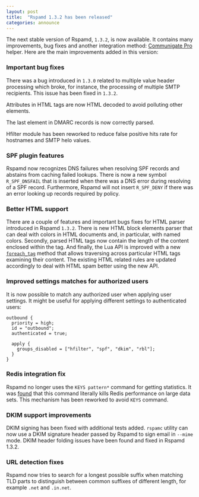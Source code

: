 ```yaml
---
layout: post
title:  "Rspamd 1.3.2 has been released"
categories: announce
---
```


The next stable version of Rspamd, `1.3.2`, is now available. It contains many improvements, bug fixes and another integration method: [Communigate Pro](https://www.communigate.com/communigatepro) helper. Here are the main improvements added in this version:

### Important bug fixes

There was a bug introduced in `1.3.0` related to multiple value header processing which broke, for instance, the processing of multiple SMTP recipients. This issue has been fixed in `1.3.2`. 

Attributes in HTML tags are now HTML decoded to avoid polluting other elements.

The last element in DMARC records is now correctly parsed.

Hfilter module has been reworked to reduce false positive hits rate for hostnames and SMTP helo values.

### SPF plugin features

Rspamd now recognizes DNS failures when resolving SPF records and abstains from caching failed lookups. There is now a new symbol `R_SPF_DNSFAIL` that is inserted when there was a DNS error during resolving of a SPF record. Furthermore, Rspamd will not insert `R_SPF_DENY` if there was an error looking up records required by policy.

### Better HTML support

There are a couple of features and important bugs fixes for HTML parser introduced in Rspamd `1.3.2`. There is new HTML block elements parser that can deal with colors in HTML documents and, in particular, with named colors. Secondly, parsed HTML tags now contain the length of the content enclosed within the tag. And finally, the Lua API is improved with a new [`foreach_tag`](https://rspamd.com/doc/lua/html.html#mb0fe5) method that allows traversing across particular HTML tags examining their content. The existing HTML related rules are updated accordingly to deal with HTML spam better using the new API.

### Improved settings matches for authorized users

It is now possible to match any authorized user when applying user settings. It might be useful for applying different settings to authenticated users:

~~~ucl
outbound {
  priority = high;
  id = "outbound";
  authenticated = true;

  apply {
    groups_disabled = ["hfilter", "spf", "dkim", "rbl"];
  }
}
~~~

### Redis integration fix

Rspamd no longer uses the `KEYS pattern*` command for getting statistics. It was [found](https://github.com/vstakhov/rspamd/issues/791) that this command literally kills Redis performance on large data sets. This mechanism has been reworked to avoid `KEYS` command.

### DKIM support improvements

DKIM signing has been fixed with additional tests added. `rspamc` utility can now use a DKIM signature header passed by Rspamd to sign email in `--mime` mode. DKIM header folding issues have been found and fixed in Rspamd 1.3.2.

### URL detection fixes

Rspamd now tries to search for a longest possible suffix when matching TLD parts to distinguish between common suffixes of different length, for example `.net` and `.in.net`.